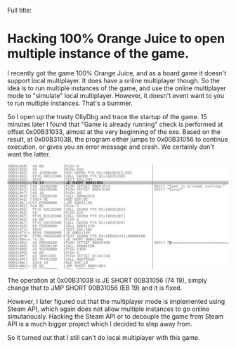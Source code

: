 Full title:

# Hacking 100% Orange Juice to open multiple instance of the game.

I recently got the game 100% Orange Juice, and as a board game it doesn't support local multiplayer. It does have a online multiplayer though. So the idea is to run multiple instances of the game, and use the online multiplayer mode to "simulate" local multiplayer. However, it doesn't event want to you to run multiple instances. That's a bummer.

So I open up the trusty OllyDbg and trace the startup of the game. 15 minutes later I found that "Game is already running" check is performed at offset 0x00B31033, almost at the very beginning of the exe. Based on the result, at 0x00B3103B, the program either jumps to 0x00B31056 to continue execution, or gives you an error message and crash. We certainly don't want the latter.

![img1](data/posts/2017-07-04/100orange/img1.jpg)

The operation at 0x00B3103B is JE SHORT 00B31056 (74 19), simply change that to JMP SHORT 00B31056 (EB 19) and it is fixed.

However, I later figured out that the multiplayer mode is implemented using Steam API, which again does not allow multiple instances to go online simutanously. Hacking the Steam API or to decouple the game from Steam API is a much bigger project which I decided to step away from. 

So it turned out that I still can't do local multiplayer with this game.
